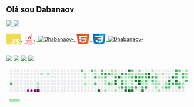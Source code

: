 ## Olá sou Dabanaov

 <div>
  <a href="https://github.com/Dhabanaov">
  <img height="160em" src="https://github-readme-stats.vercel.app/api?username=Dhabanaov&theme=blue-green"/>
   <img height="160em" src="https://github-readme-stats.vercel.app/api/top-langs/?username=Dhabanaov&theme=blue-green"/>
</div>
<div style="display: inline_block"><br>
  <img align="center" alt="Dhabanaov-Js" height="30" width="40" src="https://raw.githubusercontent.com/devicons/devicon/master/icons/javascript/javascript-plain.svg">
 <img align="center" alt="Dhabanaov-Java" height="30" width="40" src="https://raw.githubusercontent.com/devicons/devicon/master/icons/java/java-plain.svg">
  <img align="center" alt="Dhabanaov-" height="30" width="40" src="https://img.shields.io/badge/SQLite-07405E?style=for-the-badge&logo=sqlite&logoColor=whitesvg">
  <img align="center" alt="Dhabanaov-HTML5" height="30" width="40" src="https://raw.githubusercontent.com/devicons/devicon/master/icons/html5/html5-original.svg">
  <img align="center" alt="Dhabanaov-CSS" height="30" width="40" src="https://raw.githubusercontent.com/devicons/devicon/master/icons/css3/css3-original.svg">
  <img align="center" alt="Dhabanaov-" height="30" width="40" src="https://img.shields.io/badge/C-00599C?style=for-the-badge&logo=c&logoColor=white">
</div>
 
   
  ##
 
<div> 
  <a href="https://www.youtube.com/channel/UC2CjJue3yw8V06bBCpqhN5A" target="_blank"><img src="https://img.shields.io/badge/YouTube-FF0000?style=for-the-badge&logo=youtube&logoColor=white" target="_blank"></a>
  <a href="https://instagram.com/Dhabanaov" target="_blank"><img src="https://img.shields.io/badge/-Instagram-%23E4405F?style=for-the-badge&logo=instagram&logoColor=white" target="_blank"></a>
 <a href="https://support.discord.com/hc/en-us/profiles/1905171936705" target="_blank"><img src="https://img.shields.io/badge/Discord-7289DA?style=for-the-badge&logo=discord&logoColor=white" target="_blank"></a> 
  <a href="https://www.linkedin.com/in/dabanaov-m-a15a45184/" target="_blank"><img src="https://img.shields.io/badge/-LinkedIn-%230077B5?style=for-the-badge&logo=linkedin&logoColor=white" target="_blank"></a> 

 </div>
<svg viewBox="-16 -32 880 192" width="880" height="192" xmlns="http://www.w3.org/2000/svg"><style>@keyframes c0{.18%{fill:var(--c1)}.2%,to{fill:var(--ce)}}@keyframes c1{68.63%{fill:var(--c2)}68.65%,to{fill:var(--ce)}}@keyframes c2{1.52%{fill:var(--c1)}1.54%,to{fill:var(--ce)}}@keyframes c3{1.71%{fill:var(--c1)}1.73%,to{fill:var(--ce)}}@keyframes c4{1.9%{fill:var(--c1)}1.92%,to{fill:var(--ce)}}@keyframes c5{2.09%{fill:var(--c1)}2.11%,to{fill:var(--ce)}}@keyframes c6{2.28%{fill:var(--c1)}2.3%,to{fill:var(--ce)}}@keyframes c7{.95%{fill:var(--c1)}.97%,to{fill:var(--ce)}}@keyframes c8{3.62%{fill:var(--c1)}3.64%,to{fill:var(--ce)}}@keyframes c9{3.43%{fill:var(--c1)}3.45%,to{fill:var(--ce)}}@keyframes ca{4.39%{fill:var(--c1)}4.41%,to{fill:var(--ce)}}@keyframes cb{4.77%{fill:var(--c1)}4.79%,to{fill:var(--ce)}}@keyframes cc{63.85%{fill:var(--c2)}63.87%,to{fill:var(--ce)}}@keyframes cd{6.87%{fill:var(--c1)}6.89%,to{fill:var(--ce)}}@keyframes ce{7.06%{fill:var(--c1)}7.08%,to{fill:var(--ce)}}@keyframes cf{7.45%{fill:var(--c1)}7.47%,to{fill:var(--ce)}}@keyframes cg{63.28%{fill:var(--c2)}63.3%,to{fill:var(--ce)}}@keyframes ch{13.76%{fill:var(--c1)}13.78%,to{fill:var(--ce)}}@keyframes ci{13.95%{fill:var(--c1)}13.97%,to{fill:var(--ce)}}@keyframes cj{73.79%{fill:var(--c3)}73.81%,to{fill:var(--ce)}}@keyframes ck{62.32%{fill:var(--c2)}62.34%,to{fill:var(--ce)}}@keyframes cl{8.59%{fill:var(--c1)}8.61%,to{fill:var(--ce)}}@keyframes cm{93.49%{fill:var(--c4)}93.51%,to{fill:var(--ce)}}@keyframes cn{60.79%{fill:var(--c2)}60.81%,to{fill:var(--ce)}}@keyframes co{60.98%{fill:var(--c2)}61%,to{fill:var(--ce)}}@keyframes cp{8.79%{fill:var(--c1)}8.81%,to{fill:var(--ce)}}@keyframes cq{74.56%{fill:var(--c3)}74.58%,to{fill:var(--ce)}}@keyframes cr{61.37%{fill:var(--c2)}61.39%,to{fill:var(--ce)}}@keyframes cs{9.17%{fill:var(--c1)}9.19%,to{fill:var(--ce)}}@keyframes ct{9.36%{fill:var(--c1)}9.38%,to{fill:var(--ce)}}@keyframes cu{9.74%{fill:var(--c1)}9.76%,to{fill:var(--ce)}}@keyframes cv{60.22%{fill:var(--c2)}60.24%,to{fill:var(--ce)}}@keyframes cw{59.65%{fill:var(--c2)}59.67%,to{fill:var(--ce)}}@keyframes cx{12.42%{fill:var(--c1)}12.44%,to{fill:var(--ce)}}@keyframes cy{11.84%{fill:var(--c1)}11.86%,to{fill:var(--ce)}}@keyframes cz{11.27%{fill:var(--c1)}11.29%,to{fill:var(--ce)}}@keyframes c10{12.23%{fill:var(--c1)}12.25%,to{fill:var(--ce)}}@keyframes c11{12.04%{fill:var(--c1)}12.06%,to{fill:var(--ce)}}@keyframes c12{75.32%{fill:var(--c3)}75.34%,to{fill:var(--ce)}}@keyframes c13{89.28%{fill:var(--c4)}89.3%,to{fill:var(--ce)}}@keyframes c14{89.09%{fill:var(--c4)}89.11%,to{fill:var(--ce)}}@keyframes c15{10.32%{fill:var(--c1)}10.34%,to{fill:var(--ce)}}@keyframes c16{89.66%{fill:var(--c4)}89.68%,to{fill:var(--ce)}}@keyframes c17{10.7%{fill:var(--c1)}10.72%,to{fill:var(--ce)}}@keyframes c18{76.28%{fill:var(--c3)}76.3%,to{fill:var(--ce)}}@keyframes c19{42.06%{fill:var(--c1)}42.08%,to{fill:var(--ce)}}@keyframes c1a{42.25%{fill:var(--c2)}42.27%,to{fill:var(--ce)}}@keyframes c1b{76.85%{fill:var(--c3)}76.87%,to{fill:var(--ce)}}@keyframes c1c{77.05%{fill:var(--c3)}77.07%,to{fill:var(--ce)}}@keyframes c1d{42.82%{fill:var(--c2)}42.84%,to{fill:var(--ce)}}@keyframes c1e{30.39%{fill:var(--c1)}30.41%,to{fill:var(--ce)}}@keyframes c1f{30.58%{fill:var(--c1)}30.6%,to{fill:var(--ce)}}@keyframes c1g{31.54%{fill:var(--c1)}31.56%,to{fill:var(--ce)}}@keyframes c1h{77.24%{fill:var(--c3)}77.26%,to{fill:var(--ce)}}@keyframes c1i{88.14%{fill:var(--c4)}88.16%,to{fill:var(--ce)}}@keyframes c1j{90.62%{fill:var(--c4)}90.64%,to{fill:var(--ce)}}@keyframes c1k{30.01%{fill:var(--c1)}30.03%,to{fill:var(--ce)}}@keyframes c1l{30.2%{fill:var(--c1)}30.22%,to{fill:var(--ce)}}@keyframes c1m{40.72%{fill:var(--c1)}40.74%,to{fill:var(--ce)}}@keyframes c1n{87.94%{fill:var(--c4)}87.96%,to{fill:var(--ce)}}@keyframes c1o{43.39%{fill:var(--c2)}43.41%,to{fill:var(--ce)}}@keyframes c1p{29.82%{fill:var(--c1)}29.84%,to{fill:var(--ce)}}@keyframes c1q{45.69%{fill:var(--c2)}45.71%,to{fill:var(--ce)}}@keyframes c1r{30.97%{fill:var(--c1)}30.99%,to{fill:var(--ce)}}@keyframes c1s{31.16%{fill:var(--c1)}31.18%,to{fill:var(--ce)}}@keyframes c1t{40.91%{fill:var(--c2)}40.93%,to{fill:var(--ce)}}@keyframes c1u{87.75%{fill:var(--c4)}87.77%,to{fill:var(--ce)}}@keyframes c1v{29.63%{fill:var(--c1)}29.65%,to{fill:var(--ce)}}@keyframes c1w{86.03%{fill:var(--c4)}86.05%,to{fill:var(--ce)}}@keyframes c1x{86.22%{fill:var(--c4)}86.24%,to{fill:var(--ce)}}@keyframes c1y{77.81%{fill:var(--c3)}77.83%,to{fill:var(--ce)}}@keyframes c1z{17.01%{fill:var(--c1)}17.03%,to{fill:var(--ce)}}@keyframes c20{17.2%{fill:var(--c1)}17.22%,to{fill:var(--ce)}}@keyframes c21{44.16%{fill:var(--c2)}44.18%,to{fill:var(--ce)}}@keyframes c22{86.41%{fill:var(--c4)}86.43%,to{fill:var(--ce)}}@keyframes c23{86.61%{fill:var(--c4)}86.63%,to{fill:var(--ce)}}@keyframes c24{17.39%{fill:var(--c1)}17.41%,to{fill:var(--ce)}}@keyframes c25{44.35%{fill:var(--c2)}44.37%,to{fill:var(--ce)}}@keyframes c26{36.13%{fill:var(--c1)}36.15%,to{fill:var(--ce)}}@keyframes c27{35.94%{fill:var(--c1)}35.96%,to{fill:var(--ce)}}@keyframes c28{47.6%{fill:var(--c2)}47.62%,to{fill:var(--ce)}}@keyframes c29{87.18%{fill:var(--c4)}87.2%,to{fill:var(--ce)}}@keyframes c2a{44.73%{fill:var(--c2)}44.75%,to{fill:var(--ce)}}@keyframes c2b{44.54%{fill:var(--c2)}44.56%,to{fill:var(--ce)}}@keyframes c2c{36.32%{fill:var(--c2)}36.34%,to{fill:var(--ce)}}@keyframes c2d{35.75%{fill:var(--c1)}35.77%,to{fill:var(--ce)}}@keyframes c2e{78.38%{fill:var(--c3)}78.4%,to{fill:var(--ce)}}@keyframes c2f{85.08%{fill:var(--c4)}85.1%,to{fill:var(--ce)}}@keyframes c2g{84.88%{fill:var(--c4)}84.9%,to{fill:var(--ce)}}@keyframes c2h{18.15%{fill:var(--c1)}18.17%,to{fill:var(--ce)}}@keyframes c2i{79.34%{fill:var(--c3)}79.36%,to{fill:var(--ce)}}@keyframes c2j{49.7%{fill:var(--c2)}49.72%,to{fill:var(--ce)}}@keyframes c2k{22.36%{fill:var(--c1)}22.38%,to{fill:var(--ce)}}@keyframes c2l{18.54%{fill:var(--c1)}18.56%,to{fill:var(--ce)}}@keyframes c2m{50.09%{fill:var(--c2)}50.11%,to{fill:var(--ce)}}@keyframes c2n{20.83%{fill:var(--c1)}20.85%,to{fill:var(--ce)}}@keyframes c2o{20.64%{fill:var(--c1)}20.66%,to{fill:var(--ce)}}@keyframes c2p{21.98%{fill:var(--c1)}22%,to{fill:var(--ce)}}@keyframes c2q{20.45%{fill:var(--c1)}20.47%,to{fill:var(--ce)}}@keyframes c2r{23.13%{fill:var(--c1)}23.15%,to{fill:var(--ce)}}@keyframes c2s{18.92%{fill:var(--c1)}18.94%,to{fill:var(--ce)}}@keyframes c2t{21.6%{fill:var(--c1)}21.62%,to{fill:var(--ce)}}@keyframes c2u{20.07%{fill:var(--c1)}20.09%,to{fill:var(--ce)}}@keyframes c2v{55.44%{fill:var(--c2)}55.46%,to{fill:var(--ce)}}@keyframes c2w{19.49%{fill:var(--c1)}19.51%,to{fill:var(--ce)}}@keyframes c2x{83.55%{fill:var(--c4)}83.57%,to{fill:var(--ce)}}@keyframes c2y{51.23%{fill:var(--c2)}51.25%,to{fill:var(--ce)}}@keyframes c2z{55.25%{fill:var(--c2)}55.27%,to{fill:var(--ce)}}@keyframes c30{83.16%{fill:var(--c4)}83.18%,to{fill:var(--ce)}}@keyframes c31{51.42%{fill:var(--c2)}51.44%,to{fill:var(--ce)}}@keyframes c32{81.06%{fill:var(--c3)}81.08%,to{fill:var(--ce)}}@keyframes c33{53.72%{fill:var(--c2)}53.74%,to{fill:var(--ce)}}@keyframes c34{53.91%{fill:var(--c2)}53.93%,to{fill:var(--ce)}}@keyframes c35{82.78%{fill:var(--c4)}82.8%,to{fill:var(--ce)}}@keyframes c36{51.62%{fill:var(--c2)}51.64%,to{fill:var(--ce)}}@keyframes c37{53.34%{fill:var(--c2)}53.36%,to{fill:var(--ce)}}@keyframes c38{51.81%{fill:var(--c2)}51.83%,to{fill:var(--ce)}}@keyframes c39{82.21%{fill:var(--c3)}82.23%,to{fill:var(--ce)}}@keyframes c3a{52.95%{fill:var(--c2)}52.97%,to{fill:var(--ce)}}@keyframes c3b{52.76%{fill:var(--c2)}52.78%,to{fill:var(--ce)}}@keyframes c3c{24.85%{fill:var(--c1)}24.87%,to{fill:var(--ce)}}@keyframes c3d{24.66%{fill:var(--c1)}24.68%,to{fill:var(--ce)}}@keyframes c3e{26.19%{fill:var(--c1)}26.21%,to{fill:var(--ce)}}@keyframes c3f{25.99%{fill:var(--c1)}26.01%,to{fill:var(--ce)}}@keyframes c3g{25.8%{fill:var(--c1)}25.82%,to{fill:var(--ce)}}@keyframes c3h{52.38%{fill:var(--c2)}52.4%,to{fill:var(--ce)}}@keyframes u0{.18%{transform:scale(0,1)}.2%,.95%{transform:scale(.02,1)}.97%,1.52%{transform:scale(.03,1)}1.54%,1.71%{transform:scale(.05,1)}1.73%,1.9%{transform:scale(.07,1)}1.92%,2.09%{transform:scale(.08,1)}2.11%,2.28%{transform:scale(.1,1)}2.3%,3.43%{transform:scale(.12,1)}3.45%,3.62%{transform:scale(.13,1)}3.64%,4.39%{transform:scale(.15,1)}4.41%,4.77%{transform:scale(.17,1)}4.79%,6.87%{transform:scale(.18,1)}6.89%,7.06%{transform:scale(.2,1)}7.08%,7.45%{transform:scale(.22,1)}7.47%,8.59%{transform:scale(.23,1)}8.61%,8.79%{transform:scale(.25,1)}8.81%,9.17%{transform:scale(.27,1)}9.19%,9.36%{transform:scale(.28,1)}9.38%,9.74%{transform:scale(.3,1)}10.32%,9.76%{transform:scale(.32,1)}10.34%,10.7%{transform:scale(.33,1)}10.72%,11.27%{transform:scale(.35,1)}11.29%,11.84%{transform:scale(.37,1)}11.86%,12.04%{transform:scale(.38,1)}12.06%,12.23%{transform:scale(.4,1)}12.25%,12.42%{transform:scale(.42,1)}12.44%,13.76%{transform:scale(.43,1)}13.78%,13.95%{transform:scale(.45,1)}13.97%,17.01%{transform:scale(.47,1)}17.03%,17.2%{transform:scale(.48,1)}17.22%,17.39%{transform:scale(.5,1)}17.41%,18.15%{transform:scale(.52,1)}18.17%,18.54%{transform:scale(.53,1)}18.56%,18.92%{transform:scale(.55,1)}18.94%,19.49%{transform:scale(.57,1)}19.51%,20.07%{transform:scale(.58,1)}20.09%,20.45%{transform:scale(.6,1)}20.47%,20.64%{transform:scale(.62,1)}20.66%,20.83%{transform:scale(.63,1)}20.85%,21.6%{transform:scale(.65,1)}21.62%,21.98%{transform:scale(.67,1)}22%,22.36%{transform:scale(.68,1)}22.38%,23.13%{transform:scale(.7,1)}23.15%,24.66%{transform:scale(.72,1)}24.68%,24.85%{transform:scale(.73,1)}24.87%,25.8%{transform:scale(.75,1)}25.82%,25.99%{transform:scale(.77,1)}26.01%,26.19%{transform:scale(.78,1)}26.21%,29.63%{transform:scale(.8,1)}29.65%,29.82%{transform:scale(.82,1)}29.84%,30.01%{transform:scale(.83,1)}30.03%,30.2%{transform:scale(.85,1)}30.22%,30.39%{transform:scale(.87,1)}30.41%,30.58%{transform:scale(.88,1)}30.6%,30.97%{transform:scale(.9,1)}30.99%,31.16%{transform:scale(.92,1)}31.18%,31.54%{transform:scale(.93,1)}31.56%,35.75%{transform:scale(.95,1)}35.77%,35.94%{transform:scale(.97,1)}35.96%,36.13%{transform:scale(.98,1)}36.15%,to{transform:scale(1,1)}}@keyframes u1{36.32%{transform:scale(0,1)}36.34%,to{transform:scale(1,1)}}@keyframes u2{40.72%{transform:scale(0,1)}40.74%,to{transform:scale(1,1)}}@keyframes u3{40.91%{transform:scale(0,1)}40.93%,to{transform:scale(1,1)}}@keyframes u4{42.06%{transform:scale(0,1)}42.08%,to{transform:scale(1,1)}}@keyframes u5{42.25%{transform:scale(0,1)}42.27%,42.82%{transform:scale(.03,1)}42.84%,43.39%{transform:scale(.06,1)}43.41%,44.16%{transform:scale(.09,1)}44.18%,44.35%{transform:scale(.13,1)}44.37%,44.54%{transform:scale(.16,1)}44.56%,44.73%{transform:scale(.19,1)}44.75%,45.69%{transform:scale(.22,1)}45.71%,47.6%{transform:scale(.25,1)}47.62%,49.7%{transform:scale(.28,1)}49.72%,50.09%{transform:scale(.31,1)}50.11%,51.23%{transform:scale(.34,1)}51.25%,51.42%{transform:scale(.38,1)}51.44%,51.62%{transform:scale(.41,1)}51.64%,51.81%{transform:scale(.44,1)}51.83%,52.38%{transform:scale(.47,1)}52.4%,52.76%{transform:scale(.5,1)}52.78%,52.95%{transform:scale(.53,1)}52.97%,53.34%{transform:scale(.56,1)}53.36%,53.72%{transform:scale(.59,1)}53.74%,53.91%{transform:scale(.63,1)}53.93%,55.25%{transform:scale(.66,1)}55.27%,55.44%{transform:scale(.69,1)}55.46%,59.65%{transform:scale(.72,1)}59.67%,60.22%{transform:scale(.75,1)}60.24%,60.79%{transform:scale(.78,1)}60.81%,60.98%{transform:scale(.81,1)}61%,61.37%{transform:scale(.84,1)}61.39%,62.32%{transform:scale(.88,1)}62.34%,63.28%{transform:scale(.91,1)}63.3%,63.85%{transform:scale(.94,1)}63.87%,68.63%{transform:scale(.97,1)}68.65%,to{transform:scale(1,1)}}@keyframes u6{73.79%{transform:scale(0,1)}73.81%,74.56%{transform:scale(.08,1)}74.58%,75.32%{transform:scale(.17,1)}75.34%,76.28%{transform:scale(.25,1)}76.3%,76.85%{transform:scale(.33,1)}76.87%,77.05%{transform:scale(.42,1)}77.07%,77.24%{transform:scale(.5,1)}77.26%,77.81%{transform:scale(.58,1)}77.83%,78.38%{transform:scale(.67,1)}78.4%,79.34%{transform:scale(.75,1)}79.36%,81.06%{transform:scale(.83,1)}81.08%,82.21%{transform:scale(.92,1)}82.23%,to{transform:scale(1,1)}}@keyframes u7{82.78%{transform:scale(0,1)}82.8%,83.16%{transform:scale(.06,1)}83.18%,83.55%{transform:scale(.11,1)}83.57%,84.88%{transform:scale(.17,1)}84.9%,85.08%{transform:scale(.22,1)}85.1%,86.03%{transform:scale(.28,1)}86.05%,86.22%{transform:scale(.33,1)}86.24%,86.41%{transform:scale(.39,1)}86.43%,86.61%{transform:scale(.44,1)}86.63%,87.18%{transform:scale(.5,1)}87.2%,87.75%{transform:scale(.56,1)}87.77%,87.94%{transform:scale(.61,1)}87.96%,88.14%{transform:scale(.67,1)}88.16%,89.09%{transform:scale(.72,1)}89.11%,89.28%{transform:scale(.78,1)}89.3%,89.66%{transform:scale(.83,1)}89.68%,90.62%{transform:scale(.89,1)}90.64%,93.49%{transform:scale(.94,1)}93.51%,to{transform:scale(1,1)}}@keyframes s0{0%,99.81%{transform:translate(0,-16px)}.19%,67.88%{transform:translate(0,0)}.96%{transform:translate(64px,0)}1.15%{transform:translate(64px,16px)}1.34%{transform:translate(48px,16px)}2.29%{transform:translate(48px,96px)}3.25%{transform:translate(128px,96px)}3.63%{transform:translate(128px,64px)}3.82%{transform:translate(144px,64px)}4.4%{transform:translate(144px,16px)}6.88%{transform:translate(352px,16px)}7.46%{transform:translate(352px,64px)}62.52%,7.84%{transform:translate(384px,64px)}8.03%{transform:translate(384px,48px)}8.41%{transform:translate(416px,48px)}8.6%{transform:translate(416px,32px)}61.19%,8.8%{transform:translate(432px,32px)}8.99%{transform:translate(432px,48px)}61.57%,9.18%{transform:translate(448px,48px)}9.75%{transform:translate(448px,96px)}10.52%,58.7%{transform:translate(512px,96px)}10.71%,58.89%{transform:translate(512px,80px)}11.09%,59.27%{transform:translate(480px,80px)}11.85%,75.72%{transform:translate(480px,16px)}12.05%,75.14%{transform:translate(496px,16px)}12.24%{transform:translate(496px,0)}12.43%{transform:translate(480px,0)}12.62%{transform:translate(480px,-16px)}13.58%{transform:translate(400px,-16px)}13.96%{transform:translate(400px,16px)}14.15%{transform:translate(416px,16px)}14.53%{transform:translate(416px,-16px)}16.83%{transform:translate(608px,-16px)}17.21%,32.89%{transform:translate(608px,16px)}17.4%,39.2%,46.85%{transform:translate(624px,16px)}17.59%,39.01%{transform:translate(624px,0)}18.36%,38.24%{transform:translate(688px,0)}18.55%,38.05%{transform:translate(688px,16px)}19.31%,80.5%{transform:translate(752px,16px)}19.5%,80.31%,83.37%{transform:translate(752px,32px)}19.69%,50.67%,83.94%{transform:translate(736px,32px)}20.08%,51.05%{transform:translate(736px,64px)}20.65%,22.18%{transform:translate(688px,64px)}20.84%,49.9%{transform:translate(688px,48px)}21.22%{transform:translate(720px,48px)}21.61%{transform:translate(720px,80px)}21.99%{transform:translate(688px,80px)}22.37%{transform:translate(672px,64px)}22.56%,78.78%{transform:translate(672px,80px)}22.94%{transform:translate(704px,80px)}23.14%{transform:translate(704px,96px)}24.47%{transform:translate(816px,96px)}24.86%{transform:translate(816px,64px)}25.24%{transform:translate(848px,64px)}25.62%{transform:translate(848px,32px)}25.81%,52.58%{transform:translate(832px,32px)}26.39%{transform:translate(832px,-16px)}29.25%{transform:translate(592px,-16px)}29.64%,85.85%{transform:translate(592px,16px)}30.02%,32.31%,39.96%,46.08%{transform:translate(560px,16px)}30.21%,32.12%,45.89%,90.25%{transform:translate(560px,32px)}30.4%,31.93%,41.87%{transform:translate(544px,32px)}30.59%,42.45%{transform:translate(544px,48px)}30.98%{transform:translate(576px,48px)}31.17%,41.11%{transform:translate(576px,64px)}31.55%,41.49%,88.53%{transform:translate(544px,64px)}33.08%,43.79%{transform:translate(608px,0)}34.23%{transform:translate(704px,0)}34.99%,37.28%{transform:translate(704px,64px)}35.95%,86.81%{transform:translate(624px,64px)}36.14%{transform:translate(624px,48px)}36.33%{transform:translate(640px,48px)}36.52%{transform:translate(640px,64px)}37.86%{transform:translate(704px,16px)}40.73%{transform:translate(560px,80px)}40.92%{transform:translate(576px,80px)}42.07%{transform:translate(528px,32px)}42.26%{transform:translate(528px,48px)}42.83%{transform:translate(544px,16px)}43.21%,45.51%{transform:translate(576px,16px)}43.4%{transform:translate(576px,0)}44.17%{transform:translate(608px,32px)}44.55%{transform:translate(640px,32px)}44.74%{transform:translate(640px,16px)}45.7%{transform:translate(576px,32px)}47.61%{transform:translate(624px,80px)}47.8%{transform:translate(608px,80px)}48.18%{transform:translate(608px,112px)}48.95%{transform:translate(672px,112px)}49.71%{transform:translate(672px,48px)}50.1%{transform:translate(688px,32px)}52.2%{transform:translate(832px,64px)}52.77%{transform:translate(816px,32px)}53.15%{transform:translate(816px,0)}53.35%,81.26%{transform:translate(800px,0)}53.54%{transform:translate(800px,16px)}53.73%,80.88%{transform:translate(784px,16px)}53.92%,82.98%{transform:translate(784px,32px)}54.11%{transform:translate(800px,32px)}54.49%{transform:translate(800px,64px)}55.07%{transform:translate(752px,64px)}55.26%{transform:translate(752px,80px)}56.41%{transform:translate(656px,80px)}56.6%{transform:translate(656px,96px)}56.79%{transform:translate(640px,96px)}56.98%{transform:translate(640px,112px)}58.32%{transform:translate(528px,112px)}58.51%{transform:translate(528px,96px)}59.46%{transform:translate(480px,64px)}59.66%{transform:translate(464px,64px)}60.42%{transform:translate(464px,0)}60.8%{transform:translate(432px,0)}61.38%,74.38%{transform:translate(448px,32px)}62.14%{transform:translate(400px,48px)}62.33%,73.42%{transform:translate(400px,64px)}63.29%{transform:translate(384px,0)}68.64%{transform:translate(0,64px)}73.8%{transform:translate(400px,32px)}74.57%{transform:translate(448px,16px)}75.33%{transform:translate(496px,32px)}75.53%{transform:translate(480px,32px)}76.29%{transform:translate(528px,16px)}77.06%{transform:translate(528px,80px)}79.35%{transform:translate(672px,32px)}81.07%{transform:translate(784px,0)}82.22%{transform:translate(800px,80px)}82.41%{transform:translate(784px,80px)}83.56%{transform:translate(752px,48px)}83.75%{transform:translate(736px,48px)}84.89%{transform:translate(656px,32px)}85.09%{transform:translate(656px,16px)}86.23%{transform:translate(592px,48px)}86.42%{transform:translate(608px,48px)}86.62%{transform:translate(608px,64px)}87.19%{transform:translate(624px,96px)}88.15%{transform:translate(544px,96px)}89.1%{transform:translate(496px,64px)}89.29%{transform:translate(496px,48px)}89.48%{transform:translate(512px,48px)}89.67%{transform:translate(512px,32px)}90.63%{transform:translate(560px,0)}92.35%{transform:translate(416px,0)}93.5%{transform:translate(416px,96px)}95.41%{transform:translate(256px,96px)}95.6%{transform:translate(256px,80px)}95.79%{transform:translate(240px,80px)}96.37%{transform:translate(240px,32px)}96.94%{transform:translate(192px,32px)}97.13%{transform:translate(192px,16px)}97.32%{transform:translate(176px,16px)}97.51%{transform:translate(176px,0)}98.09%{transform:translate(128px,0)}98.28%{transform:translate(128px,-16px)}}@keyframes s1{0%,99.81%{transform:translate(16px,-16px)}.19%{transform:translate(0,-16px)}.38%,68.07%{transform:translate(0,0)}1.15%{transform:translate(64px,0)}1.34%{transform:translate(64px,16px)}1.53%{transform:translate(48px,16px)}2.49%{transform:translate(48px,96px)}3.44%{transform:translate(128px,96px)}3.82%{transform:translate(128px,64px)}4.02%{transform:translate(144px,64px)}4.59%{transform:translate(144px,16px)}7.07%{transform:translate(352px,16px)}7.65%{transform:translate(352px,64px)}62.72%,8.03%{transform:translate(384px,64px)}8.22%{transform:translate(384px,48px)}8.6%{transform:translate(416px,48px)}8.8%{transform:translate(416px,32px)}61.38%,8.99%{transform:translate(432px,32px)}9.18%{transform:translate(432px,48px)}61.76%,9.37%{transform:translate(448px,48px)}9.94%{transform:translate(448px,96px)}10.71%,58.89%{transform:translate(512px,96px)}10.9%,59.08%{transform:translate(512px,80px)}11.28%,59.46%{transform:translate(480px,80px)}12.05%,75.91%{transform:translate(480px,16px)}12.24%,75.33%{transform:translate(496px,16px)}12.43%{transform:translate(496px,0)}12.62%{transform:translate(480px,0)}12.81%{transform:translate(480px,-16px)}13.77%{transform:translate(400px,-16px)}14.15%{transform:translate(400px,16px)}14.34%{transform:translate(416px,16px)}14.72%{transform:translate(416px,-16px)}17.02%{transform:translate(608px,-16px)}17.4%,33.08%{transform:translate(608px,16px)}17.59%,39.39%,47.04%{transform:translate(624px,16px)}17.78%,39.2%{transform:translate(624px,0)}18.55%,38.43%{transform:translate(688px,0)}18.74%,38.24%{transform:translate(688px,16px)}19.5%,80.69%{transform:translate(752px,16px)}19.69%,80.5%,83.56%{transform:translate(752px,32px)}19.89%,50.86%,84.13%{transform:translate(736px,32px)}20.27%,51.24%{transform:translate(736px,64px)}20.84%,22.37%{transform:translate(688px,64px)}21.03%,50.1%{transform:translate(688px,48px)}21.41%{transform:translate(720px,48px)}21.8%{transform:translate(720px,80px)}22.18%{transform:translate(688px,80px)}22.56%{transform:translate(672px,64px)}22.75%,78.97%{transform:translate(672px,80px)}23.14%{transform:translate(704px,80px)}23.33%{transform:translate(704px,96px)}24.67%{transform:translate(816px,96px)}25.05%{transform:translate(816px,64px)}25.43%{transform:translate(848px,64px)}25.81%{transform:translate(848px,32px)}26%,52.77%{transform:translate(832px,32px)}26.58%{transform:translate(832px,-16px)}29.45%{transform:translate(592px,-16px)}29.83%,86.04%{transform:translate(592px,16px)}30.21%,32.5%,40.15%,46.27%{transform:translate(560px,16px)}30.4%,32.31%,46.08%,90.44%{transform:translate(560px,32px)}30.59%,32.12%,42.07%{transform:translate(544px,32px)}30.78%,42.64%{transform:translate(544px,48px)}31.17%{transform:translate(576px,48px)}31.36%,41.3%{transform:translate(576px,64px)}31.74%,41.68%,88.72%{transform:translate(544px,64px)}33.27%,43.98%{transform:translate(608px,0)}34.42%{transform:translate(704px,0)}35.18%,37.48%{transform:translate(704px,64px)}36.14%,87%{transform:translate(624px,64px)}36.33%{transform:translate(624px,48px)}36.52%{transform:translate(640px,48px)}36.71%{transform:translate(640px,64px)}38.05%{transform:translate(704px,16px)}40.92%{transform:translate(560px,80px)}41.11%{transform:translate(576px,80px)}42.26%{transform:translate(528px,32px)}42.45%{transform:translate(528px,48px)}43.02%{transform:translate(544px,16px)}43.4%,45.7%{transform:translate(576px,16px)}43.59%{transform:translate(576px,0)}44.36%{transform:translate(608px,32px)}44.74%{transform:translate(640px,32px)}44.93%{transform:translate(640px,16px)}45.89%{transform:translate(576px,32px)}47.8%{transform:translate(624px,80px)}47.99%{transform:translate(608px,80px)}48.37%{transform:translate(608px,112px)}49.14%{transform:translate(672px,112px)}49.9%{transform:translate(672px,48px)}50.29%{transform:translate(688px,32px)}52.39%{transform:translate(832px,64px)}52.96%{transform:translate(816px,32px)}53.35%{transform:translate(816px,0)}53.54%,81.45%{transform:translate(800px,0)}53.73%{transform:translate(800px,16px)}53.92%,81.07%{transform:translate(784px,16px)}54.11%,83.17%{transform:translate(784px,32px)}54.3%{transform:translate(800px,32px)}54.68%{transform:translate(800px,64px)}55.26%{transform:translate(752px,64px)}55.45%{transform:translate(752px,80px)}56.6%{transform:translate(656px,80px)}56.79%{transform:translate(656px,96px)}56.98%{transform:translate(640px,96px)}57.17%{transform:translate(640px,112px)}58.51%{transform:translate(528px,112px)}58.7%{transform:translate(528px,96px)}59.66%{transform:translate(480px,64px)}59.85%{transform:translate(464px,64px)}60.61%{transform:translate(464px,0)}60.99%{transform:translate(432px,0)}61.57%,74.57%{transform:translate(448px,32px)}62.33%{transform:translate(400px,48px)}62.52%,73.61%{transform:translate(400px,64px)}63.48%{transform:translate(384px,0)}68.83%{transform:translate(0,64px)}74%{transform:translate(400px,32px)}74.76%{transform:translate(448px,16px)}75.53%{transform:translate(496px,32px)}75.72%{transform:translate(480px,32px)}76.48%{transform:translate(528px,16px)}77.25%{transform:translate(528px,80px)}79.54%{transform:translate(672px,32px)}81.26%{transform:translate(784px,0)}82.41%{transform:translate(800px,80px)}82.6%{transform:translate(784px,80px)}83.75%{transform:translate(752px,48px)}83.94%{transform:translate(736px,48px)}85.09%{transform:translate(656px,32px)}85.28%{transform:translate(656px,16px)}86.42%{transform:translate(592px,48px)}86.62%{transform:translate(608px,48px)}86.81%{transform:translate(608px,64px)}87.38%{transform:translate(624px,96px)}88.34%{transform:translate(544px,96px)}89.29%{transform:translate(496px,64px)}89.48%{transform:translate(496px,48px)}89.67%{transform:translate(512px,48px)}89.87%{transform:translate(512px,32px)}90.82%{transform:translate(560px,0)}92.54%{transform:translate(416px,0)}93.69%{transform:translate(416px,96px)}95.6%{transform:translate(256px,96px)}95.79%{transform:translate(256px,80px)}95.98%{transform:translate(240px,80px)}96.56%{transform:translate(240px,32px)}97.13%{transform:translate(192px,32px)}97.32%{transform:translate(192px,16px)}97.51%{transform:translate(176px,16px)}97.71%{transform:translate(176px,0)}98.28%{transform:translate(128px,0)}98.47%{transform:translate(128px,-16px)}}@keyframes s2{0%,99.81%{transform:translate(32px,-16px)}.38%{transform:translate(0,-16px)}.57%,68.26%{transform:translate(0,0)}1.34%{transform:translate(64px,0)}1.53%{transform:translate(64px,16px)}1.72%{transform:translate(48px,16px)}2.68%{transform:translate(48px,96px)}3.63%{transform:translate(128px,96px)}4.02%{transform:translate(128px,64px)}4.21%{transform:translate(144px,64px)}4.78%{transform:translate(144px,16px)}7.27%{transform:translate(352px,16px)}7.84%{transform:translate(352px,64px)}62.91%,8.22%{transform:translate(384px,64px)}8.41%{transform:translate(384px,48px)}8.8%{transform:translate(416px,48px)}8.99%{transform:translate(416px,32px)}61.57%,9.18%{transform:translate(432px,32px)}9.37%{transform:translate(432px,48px)}61.95%,9.56%{transform:translate(448px,48px)}10.13%{transform:translate(448px,96px)}10.9%,59.08%{transform:translate(512px,96px)}11.09%,59.27%{transform:translate(512px,80px)}11.47%,59.66%{transform:translate(480px,80px)}12.24%,76.1%{transform:translate(480px,16px)}12.43%,75.53%{transform:translate(496px,16px)}12.62%{transform:translate(496px,0)}12.81%{transform:translate(480px,0)}13%{transform:translate(480px,-16px)}13.96%{transform:translate(400px,-16px)}14.34%{transform:translate(400px,16px)}14.53%{transform:translate(416px,16px)}14.91%{transform:translate(416px,-16px)}17.21%{transform:translate(608px,-16px)}17.59%,33.27%{transform:translate(608px,16px)}17.78%,39.58%,47.23%{transform:translate(624px,16px)}17.97%,39.39%{transform:translate(624px,0)}18.74%,38.62%{transform:translate(688px,0)}18.93%,38.43%{transform:translate(688px,16px)}19.69%,80.88%{transform:translate(752px,16px)}19.89%,80.69%,83.75%{transform:translate(752px,32px)}20.08%,51.05%,84.32%{transform:translate(736px,32px)}20.46%,51.43%{transform:translate(736px,64px)}21.03%,22.56%{transform:translate(688px,64px)}21.22%,50.29%{transform:translate(688px,48px)}21.61%{transform:translate(720px,48px)}21.99%{transform:translate(720px,80px)}22.37%{transform:translate(688px,80px)}22.75%{transform:translate(672px,64px)}22.94%,79.16%{transform:translate(672px,80px)}23.33%{transform:translate(704px,80px)}23.52%{transform:translate(704px,96px)}24.86%{transform:translate(816px,96px)}25.24%{transform:translate(816px,64px)}25.62%{transform:translate(848px,64px)}26%{transform:translate(848px,32px)}26.2%,52.96%{transform:translate(832px,32px)}26.77%{transform:translate(832px,-16px)}29.64%{transform:translate(592px,-16px)}30.02%,86.23%{transform:translate(592px,16px)}30.4%,32.7%,40.34%,46.46%{transform:translate(560px,16px)}30.59%,32.5%,46.27%,90.63%{transform:translate(560px,32px)}30.78%,32.31%,42.26%{transform:translate(544px,32px)}30.98%,42.83%{transform:translate(544px,48px)}31.36%{transform:translate(576px,48px)}31.55%,41.49%{transform:translate(576px,64px)}31.93%,41.87%,88.91%{transform:translate(544px,64px)}33.46%,44.17%{transform:translate(608px,0)}34.61%{transform:translate(704px,0)}35.37%,37.67%{transform:translate(704px,64px)}36.33%,87.19%{transform:translate(624px,64px)}36.52%{transform:translate(624px,48px)}36.71%{transform:translate(640px,48px)}36.9%{transform:translate(640px,64px)}38.24%{transform:translate(704px,16px)}41.11%{transform:translate(560px,80px)}41.3%{transform:translate(576px,80px)}42.45%{transform:translate(528px,32px)}42.64%{transform:translate(528px,48px)}43.21%{transform:translate(544px,16px)}43.59%,45.89%{transform:translate(576px,16px)}43.79%{transform:translate(576px,0)}44.55%{transform:translate(608px,32px)}44.93%{transform:translate(640px,32px)}45.12%{transform:translate(640px,16px)}46.08%{transform:translate(576px,32px)}47.99%{transform:translate(624px,80px)}48.18%{transform:translate(608px,80px)}48.57%{transform:translate(608px,112px)}49.33%{transform:translate(672px,112px)}50.1%{transform:translate(672px,48px)}50.48%{transform:translate(688px,32px)}52.58%{transform:translate(832px,64px)}53.15%{transform:translate(816px,32px)}53.54%{transform:translate(816px,0)}53.73%,81.64%{transform:translate(800px,0)}53.92%{transform:translate(800px,16px)}54.11%,81.26%{transform:translate(784px,16px)}54.3%,83.37%{transform:translate(784px,32px)}54.49%{transform:translate(800px,32px)}54.88%{transform:translate(800px,64px)}55.45%{transform:translate(752px,64px)}55.64%{transform:translate(752px,80px)}56.79%{transform:translate(656px,80px)}56.98%{transform:translate(656px,96px)}57.17%{transform:translate(640px,96px)}57.36%{transform:translate(640px,112px)}58.7%{transform:translate(528px,112px)}58.89%{transform:translate(528px,96px)}59.85%{transform:translate(480px,64px)}60.04%{transform:translate(464px,64px)}60.8%{transform:translate(464px,0)}61.19%{transform:translate(432px,0)}61.76%,74.76%{transform:translate(448px,32px)}62.52%{transform:translate(400px,48px)}62.72%,73.8%{transform:translate(400px,64px)}63.67%{transform:translate(384px,0)}69.02%{transform:translate(0,64px)}74.19%{transform:translate(400px,32px)}74.95%{transform:translate(448px,16px)}75.72%{transform:translate(496px,32px)}75.91%{transform:translate(480px,32px)}76.67%{transform:translate(528px,16px)}77.44%{transform:translate(528px,80px)}79.73%{transform:translate(672px,32px)}81.45%{transform:translate(784px,0)}82.6%{transform:translate(800px,80px)}82.79%{transform:translate(784px,80px)}83.94%{transform:translate(752px,48px)}84.13%{transform:translate(736px,48px)}85.28%{transform:translate(656px,32px)}85.47%{transform:translate(656px,16px)}86.62%{transform:translate(592px,48px)}86.81%{transform:translate(608px,48px)}87%{transform:translate(608px,64px)}87.57%{transform:translate(624px,96px)}88.53%{transform:translate(544px,96px)}89.48%{transform:translate(496px,64px)}89.67%{transform:translate(496px,48px)}89.87%{transform:translate(512px,48px)}90.06%{transform:translate(512px,32px)}91.01%{transform:translate(560px,0)}92.73%{transform:translate(416px,0)}93.88%{transform:translate(416px,96px)}95.79%{transform:translate(256px,96px)}95.98%{transform:translate(256px,80px)}96.18%{transform:translate(240px,80px)}96.75%{transform:translate(240px,32px)}97.32%{transform:translate(192px,32px)}97.51%{transform:translate(192px,16px)}97.71%{transform:translate(176px,16px)}97.9%{transform:translate(176px,0)}98.47%{transform:translate(128px,0)}98.66%{transform:translate(128px,-16px)}}@keyframes s3{0%,99.81%{transform:translate(48px,-16px)}.57%{transform:translate(0,-16px)}.76%,68.45%{transform:translate(0,0)}1.53%{transform:translate(64px,0)}1.72%{transform:translate(64px,16px)}1.91%{transform:translate(48px,16px)}2.87%{transform:translate(48px,96px)}3.82%{transform:translate(128px,96px)}4.21%{transform:translate(128px,64px)}4.4%{transform:translate(144px,64px)}4.97%{transform:translate(144px,16px)}7.46%{transform:translate(352px,16px)}8.03%{transform:translate(352px,64px)}63.1%,8.41%{transform:translate(384px,64px)}8.6%{transform:translate(384px,48px)}8.99%{transform:translate(416px,48px)}9.18%{transform:translate(416px,32px)}61.76%,9.37%{transform:translate(432px,32px)}9.56%{transform:translate(432px,48px)}62.14%,9.75%{transform:translate(448px,48px)}10.33%{transform:translate(448px,96px)}11.09%,59.27%{transform:translate(512px,96px)}11.28%,59.46%{transform:translate(512px,80px)}11.66%,59.85%{transform:translate(480px,80px)}12.43%,76.29%{transform:translate(480px,16px)}12.62%,75.72%{transform:translate(496px,16px)}12.81%{transform:translate(496px,0)}13%{transform:translate(480px,0)}13.19%{transform:translate(480px,-16px)}14.15%{transform:translate(400px,-16px)}14.53%{transform:translate(400px,16px)}14.72%{transform:translate(416px,16px)}15.11%{transform:translate(416px,-16px)}17.4%{transform:translate(608px,-16px)}17.78%,33.46%{transform:translate(608px,16px)}17.97%,39.77%,47.42%{transform:translate(624px,16px)}18.16%,39.58%{transform:translate(624px,0)}18.93%,38.81%{transform:translate(688px,0)}19.12%,38.62%{transform:translate(688px,16px)}19.89%,81.07%{transform:translate(752px,16px)}20.08%,80.88%,83.94%{transform:translate(752px,32px)}20.27%,51.24%,84.51%{transform:translate(736px,32px)}20.65%,51.63%{transform:translate(736px,64px)}21.22%,22.75%{transform:translate(688px,64px)}21.41%,50.48%{transform:translate(688px,48px)}21.8%{transform:translate(720px,48px)}22.18%{transform:translate(720px,80px)}22.56%{transform:translate(688px,80px)}22.94%{transform:translate(672px,64px)}23.14%,79.35%{transform:translate(672px,80px)}23.52%{transform:translate(704px,80px)}23.71%{transform:translate(704px,96px)}25.05%{transform:translate(816px,96px)}25.43%{transform:translate(816px,64px)}25.81%{transform:translate(848px,64px)}26.2%{transform:translate(848px,32px)}26.39%,53.15%{transform:translate(832px,32px)}26.96%{transform:translate(832px,-16px)}29.83%{transform:translate(592px,-16px)}30.21%,86.42%{transform:translate(592px,16px)}30.59%,32.89%,40.54%,46.65%{transform:translate(560px,16px)}30.78%,32.7%,46.46%,90.82%{transform:translate(560px,32px)}30.98%,32.5%,42.45%{transform:translate(544px,32px)}31.17%,43.02%{transform:translate(544px,48px)}31.55%{transform:translate(576px,48px)}31.74%,41.68%{transform:translate(576px,64px)}32.12%,42.07%,89.1%{transform:translate(544px,64px)}33.65%,44.36%{transform:translate(608px,0)}34.8%{transform:translate(704px,0)}35.56%,37.86%{transform:translate(704px,64px)}36.52%,87.38%{transform:translate(624px,64px)}36.71%{transform:translate(624px,48px)}36.9%{transform:translate(640px,48px)}37.09%{transform:translate(640px,64px)}38.43%{transform:translate(704px,16px)}41.3%{transform:translate(560px,80px)}41.49%{transform:translate(576px,80px)}42.64%{transform:translate(528px,32px)}42.83%{transform:translate(528px,48px)}43.4%{transform:translate(544px,16px)}43.79%,46.08%{transform:translate(576px,16px)}43.98%{transform:translate(576px,0)}44.74%{transform:translate(608px,32px)}45.12%{transform:translate(640px,32px)}45.32%{transform:translate(640px,16px)}46.27%{transform:translate(576px,32px)}48.18%{transform:translate(624px,80px)}48.37%{transform:translate(608px,80px)}48.76%{transform:translate(608px,112px)}49.52%{transform:translate(672px,112px)}50.29%{transform:translate(672px,48px)}50.67%{transform:translate(688px,32px)}52.77%{transform:translate(832px,64px)}53.35%{transform:translate(816px,32px)}53.73%{transform:translate(816px,0)}53.92%,81.84%{transform:translate(800px,0)}54.11%{transform:translate(800px,16px)}54.3%,81.45%{transform:translate(784px,16px)}54.49%,83.56%{transform:translate(784px,32px)}54.68%{transform:translate(800px,32px)}55.07%{transform:translate(800px,64px)}55.64%{transform:translate(752px,64px)}55.83%{transform:translate(752px,80px)}56.98%{transform:translate(656px,80px)}57.17%{transform:translate(656px,96px)}57.36%{transform:translate(640px,96px)}57.55%{transform:translate(640px,112px)}58.89%{transform:translate(528px,112px)}59.08%{transform:translate(528px,96px)}60.04%{transform:translate(480px,64px)}60.23%{transform:translate(464px,64px)}60.99%{transform:translate(464px,0)}61.38%{transform:translate(432px,0)}61.95%,74.95%{transform:translate(448px,32px)}62.72%{transform:translate(400px,48px)}62.91%,74%{transform:translate(400px,64px)}63.86%{transform:translate(384px,0)}69.22%{transform:translate(0,64px)}74.38%{transform:translate(400px,32px)}75.14%{transform:translate(448px,16px)}75.91%{transform:translate(496px,32px)}76.1%{transform:translate(480px,32px)}76.86%{transform:translate(528px,16px)}77.63%{transform:translate(528px,80px)}79.92%{transform:translate(672px,32px)}81.64%{transform:translate(784px,0)}82.79%{transform:translate(800px,80px)}82.98%{transform:translate(784px,80px)}84.13%{transform:translate(752px,48px)}84.32%{transform:translate(736px,48px)}85.47%{transform:translate(656px,32px)}85.66%{transform:translate(656px,16px)}86.81%{transform:translate(592px,48px)}87%{transform:translate(608px,48px)}87.19%{transform:translate(608px,64px)}87.76%{transform:translate(624px,96px)}88.72%{transform:translate(544px,96px)}89.67%{transform:translate(496px,64px)}89.87%{transform:translate(496px,48px)}90.06%{transform:translate(512px,48px)}90.25%{transform:translate(512px,32px)}91.2%{transform:translate(560px,0)}92.93%{transform:translate(416px,0)}94.07%{transform:translate(416px,96px)}95.98%{transform:translate(256px,96px)}96.18%{transform:translate(256px,80px)}96.37%{transform:translate(240px,80px)}96.94%{transform:translate(240px,32px)}97.51%{transform:translate(192px,32px)}97.71%{transform:translate(192px,16px)}97.9%{transform:translate(176px,16px)}98.09%{transform:translate(176px,0)}98.66%{transform:translate(128px,0)}98.85%{transform:translate(128px,-16px)}}:root{--cb:#1b1f230a;--cs:purple;--ce:#ebedf0;--c0:#ebedf0;--c1:#9be9a8;--c2:#40c463;--c3:#30a14e;--c4:#216e39}@media (prefers-color-scheme:dark){:root{--cb:#1b1f230a;--cs:purple;--ce:#161b22;--c1:#01311f;--c2:#034525;--c3:#0f6d31;--c4:#00c647}}.c{shape-rendering:geometricPrecision;rx:2;ry:2;fill:var(--ce);stroke-width:1px;stroke:var(--cb);animation:none 52300ms linear infinite}.c.c0{fill:var(--c1);animation-name:c0}.c.c1{fill:var(--c2);animation-name:c1}.c.c2{fill:var(--c1);animation-name:c2}.c.c3,.c.c4,.c.c5{fill:var(--c1);animation-name:c3}.c.c4,.c.c5{animation-name:c4}.c.c5{animation-name:c5}.c.c6,.c.c7,.c.c8{fill:var(--c1);animation-name:c6}.c.c7,.c.c8{animation-name:c7}.c.c8{animation-name:c8}.c.c9,.c.ca,.c.cb{fill:var(--c1);animation-name:c9}.c.ca,.c.cb{animation-name:ca}.c.cb{animation-name:cb}.c.cc{fill:var(--c2);animation-name:cc}.c.cd,.c.ce,.c.cf{fill:var(--c1);animation-name:cd}.c.ce,.c.cf{animation-name:ce}.c.cf{animation-name:cf}.c.cg{fill:var(--c2);animation-name:cg}.c.ch,.c.ci{fill:var(--c1);animation-name:ch}.c.ci{animation-name:ci}.c.cj{fill:var(--c3);animation-name:cj}.c.ck{fill:var(--c2);animation-name:ck}.c.cl{fill:var(--c1);animation-name:cl}.c.cm{fill:var(--c4);animation-name:cm}.c.cn,.c.co{fill:var(--c2);animation-name:cn}.c.co{animation-name:co}.c.cp{fill:var(--c1);animation-name:cp}.c.cq{fill:var(--c3);animation-name:cq}.c.cr{fill:var(--c2);animation-name:cr}.c.cs,.c.ct,.c.cu{fill:var(--c1);animation-name:cs}.c.ct,.c.cu{animation-name:ct}.c.cu{animation-name:cu}.c.cv,.c.cw{fill:var(--c2);animation-name:cv}.c.cw{animation-name:cw}.c.cx,.c.cy{fill:var(--c1);animation-name:cx}.c.cy{animation-name:cy}.c.c10,.c.c11,.c.cz{fill:var(--c1);animation-name:cz}.c.c10,.c.c11{animation-name:c10}.c.c11{animation-name:c11}.c.c12{fill:var(--c3);animation-name:c12}.c.c13,.c.c14{fill:var(--c4);animation-name:c13}.c.c14{animation-name:c14}.c.c15{fill:var(--c1);animation-name:c15}.c.c16{fill:var(--c4);animation-name:c16}.c.c17{fill:var(--c1);animation-name:c17}.c.c18{fill:var(--c3);animation-name:c18}.c.c19{fill:var(--c1);animation-name:c19}.c.c1a{fill:var(--c2);animation-name:c1a}.c.c1b,.c.c1c{fill:var(--c3);animation-name:c1b}.c.c1c{animation-name:c1c}.c.c1d{fill:var(--c2);animation-name:c1d}.c.c1e,.c.c1f,.c.c1g{fill:var(--c1);animation-name:c1e}.c.c1f,.c.c1g{animation-name:c1f}.c.c1g{animation-name:c1g}.c.c1h{fill:var(--c3);animation-name:c1h}.c.c1i,.c.c1j{fill:var(--c4);animation-name:c1i}.c.c1j{animation-name:c1j}.c.c1k,.c.c1l,.c.c1m{fill:var(--c1);animation-name:c1k}.c.c1l,.c.c1m{animation-name:c1l}.c.c1m{animation-name:c1m}.c.c1n{fill:var(--c4);animation-name:c1n}.c.c1o{fill:var(--c2);animation-name:c1o}.c.c1p{fill:var(--c1);animation-name:c1p}.c.c1q{fill:var(--c2);animation-name:c1q}.c.c1r,.c.c1s{fill:var(--c1);animation-name:c1r}.c.c1s{animation-name:c1s}.c.c1t{fill:var(--c2);animation-name:c1t}.c.c1u{fill:var(--c4);animation-name:c1u}.c.c1v{fill:var(--c1);animation-name:c1v}.c.c1w,.c.c1x{fill:var(--c4);animation-name:c1w}.c.c1x{animation-name:c1x}.c.c1y{fill:var(--c3);animation-name:c1y}.c.c1z,.c.c20{fill:var(--c1);animation-name:c1z}.c.c20{animation-name:c20}.c.c21{fill:var(--c2);animation-name:c21}.c.c22,.c.c23{fill:var(--c4);animation-name:c22}.c.c23{animation-name:c23}.c.c24{fill:var(--c1);animation-name:c24}.c.c25{fill:var(--c2);animation-name:c25}.c.c26,.c.c27{fill:var(--c1);animation-name:c26}.c.c27{animation-name:c27}.c.c28{fill:var(--c2);animation-name:c28}.c.c29{fill:var(--c4);animation-name:c29}.c.c2a,.c.c2b,.c.c2c{fill:var(--c2);animation-name:c2a}.c.c2b,.c.c2c{animation-name:c2b}.c.c2c{animation-name:c2c}.c.c2d{fill:var(--c1);animation-name:c2d}.c.c2e{fill:var(--c3);animation-name:c2e}.c.c2f,.c.c2g{fill:var(--c4);animation-name:c2f}.c.c2g{animation-name:c2g}.c.c2h{fill:var(--c1);animation-name:c2h}.c.c2i{fill:var(--c3);animation-name:c2i}.c.c2j{fill:var(--c2);animation-name:c2j}.c.c2k,.c.c2l{fill:var(--c1);animation-name:c2k}.c.c2l{animation-name:c2l}.c.c2m{fill:var(--c2);animation-name:c2m}.c.c2n,.c.c2o{fill:var(--c1);animation-name:c2n}.c.c2o{animation-name:c2o}.c.c2p,.c.c2q,.c.c2r{fill:var(--c1);animation-name:c2p}.c.c2q,.c.c2r{animation-name:c2q}.c.c2r{animation-name:c2r}.c.c2s,.c.c2t,.c.c2u{fill:var(--c1);animation-name:c2s}.c.c2t,.c.c2u{animation-name:c2t}.c.c2u{animation-name:c2u}.c.c2v{fill:var(--c2);animation-name:c2v}.c.c2w{fill:var(--c1);animation-name:c2w}.c.c2x{fill:var(--c4);animation-name:c2x}.c.c2y,.c.c2z{fill:var(--c2);animation-name:c2y}.c.c2z{animation-name:c2z}.c.c30{fill:var(--c4);animation-name:c30}.c.c31{fill:var(--c2);animation-name:c31}.c.c32{fill:var(--c3);animation-name:c32}.c.c33,.c.c34{fill:var(--c2);animation-name:c33}.c.c34{animation-name:c34}.c.c35{fill:var(--c4);animation-name:c35}.c.c36,.c.c37,.c.c38{fill:var(--c2);animation-name:c36}.c.c37,.c.c38{animation-name:c37}.c.c38{animation-name:c38}.c.c39{fill:var(--c3);animation-name:c39}.c.c3a,.c.c3b{fill:var(--c2);animation-name:c3a}.c.c3b{animation-name:c3b}.c.c3c,.c.c3d{fill:var(--c1);animation-name:c3c}.c.c3d{animation-name:c3d}.c.c3e,.c.c3f,.c.c3g{fill:var(--c1);animation-name:c3e}.c.c3f,.c.c3g{animation-name:c3f}.c.c3g{animation-name:c3g}.c.c3h{fill:var(--c2);animation-name:c3h}.s,.u{animation:none linear 52300ms infinite}.u,.u.u0{transform-origin:0 0}.u{transform:scale(0,1)}.u.u0{fill:var(--c1);animation-name:u0}.u.u1{fill:var(--c2);animation-name:u1;transform-origin:403.8px 0}.u.u2{fill:var(--c1);animation-name:u2;transform-origin:410.5px 0}.u.u3{fill:var(--c2);animation-name:u3;transform-origin:417.3px 0}.u.u4{fill:var(--c1);animation-name:u4;transform-origin:424px 0}.u.u5{fill:var(--c2);animation-name:u5;transform-origin:430.7px 0}.u.u6{fill:var(--c3);animation-name:u6;transform-origin:646.1px 0}.u.u7{fill:var(--c4);animation-name:u7;transform-origin:726.9px 0}.s{shape-rendering:geometricPrecision;fill:var(--cs)}.s.s0{transform:translate(0,-16px);animation-name:s0}.s.s1{transform:translate(16px,-16px);animation-name:s1}.s.s2{transform:translate(32px,-16px);animation-name:s2}.s.s3{transform:translate(48px,-16px);animation-name:s3}</style><rect class="c c0" x="2" y="2" width="12" height="12"/><rect class="c" x="2" y="18" width="12" height="12"/><rect class="c" x="2" y="34" width="12" height="12"/><rect class="c" x="2" y="50" width="12" height="12"/><rect class="c c1" x="2" y="66" width="12" height="12"/><rect class="c" x="2" y="82" width="12" height="12"/><rect class="c" x="2" y="98" width="12" height="12"/><rect class="c" x="18" y="2" width="12" height="12"/><rect class="c" x="18" y="18" width="12" height="12"/><rect class="c" x="18" y="34" width="12" height="12"/><rect class="c" x="18" y="50" width="12" height="12"/><rect class="c" x="18" y="66" width="12" height="12"/><rect class="c" x="18" y="82" width="12" height="12"/><rect class="c" x="18" y="98" width="12" height="12"/><rect class="c" x="34" y="2" width="12" height="12"/><rect class="c" x="34" y="18" width="12" height="12"/><rect class="c" x="34" y="34" width="12" height="12"/><rect class="c" x="34" y="50" width="12" height="12"/><rect class="c" x="34" y="66" width="12" height="12"/><rect class="c" x="34" y="82" width="12" height="12"/><rect class="c" x="34" y="98" width="12" height="12"/><rect class="c" x="50" y="2" width="12" height="12"/><rect class="c" x="50" y="18" width="12" height="12"/><rect class="c c2" x="50" y="34" width="12" height="12"/><rect class="c c3" x="50" y="50" width="12" height="12"/><rect class="c c4" x="50" y="66" width="12" height="12"/><rect class="c c5" x="50" y="82" width="12" height="12"/><rect class="c c6" x="50" y="98" width="12" height="12"/><rect class="c c7" x="66" y="2" width="12" height="12"/><rect class="c" x="66" y="18" width="12" height="12"/><rect class="c" x="66" y="34" width="12" height="12"/><rect class="c" x="66" y="50" width="12" height="12"/><rect class="c" x="66" y="66" width="12" height="12"/><rect class="c" x="66" y="82" width="12" height="12"/><rect class="c" x="66" y="98" width="12" height="12"/><rect class="c" x="82" y="2" width="12" height="12"/><rect class="c" x="82" y="18" width="12" height="12"/><rect class="c" x="82" y="34" width="12" height="12"/><rect class="c" x="82" y="50" width="12" height="12"/><rect class="c" x="82" y="66" width="12" height="12"/><rect class="c" x="82" y="82" width="12" height="12"/><rect class="c" x="82" y="98" width="12" height="12"/><rect class="c" x="98" y="2" width="12" height="12"/><rect class="c" x="98" y="18" width="12" height="12"/><rect class="c" x="98" y="34" width="12" height="12"/><rect class="c" x="98" y="50" width="12" height="12"/><rect class="c" x="98" y="66" width="12" height="12"/><rect class="c" x="98" y="82" width="12" height="12"/><rect class="c" x="98" y="98" width="12" height="12"/><rect class="c" x="114" y="2" width="12" height="12"/><rect class="c" x="114" y="18" width="12" height="12"/><rect class="c" x="114" y="34" width="12" height="12"/><rect class="c" x="114" y="50" width="12" height="12"/><rect class="c" x="114" y="66" width="12" height="12"/><rect class="c" x="114" y="82" width="12" height="12"/><rect class="c" x="114" y="98" width="12" height="12"/><rect class="c" x="130" y="2" width="12" height="12"/><rect class="c" x="130" y="18" width="12" height="12"/><rect class="c" x="130" y="34" width="12" height="12"/><rect class="c" x="130" y="50" width="12" height="12"/><rect class="c c8" x="130" y="66" width="12" height="12"/><rect class="c c9" x="130" y="82" width="12" height="12"/><rect class="c" x="130" y="98" width="12" height="12"/><rect class="c" x="146" y="2" width="12" height="12"/><rect class="c ca" x="146" y="18" width="12" height="12"/><rect class="c" x="146" y="34" width="12" height="12"/><rect class="c" x="146" y="50" width="12" height="12"/><rect class="c" x="146" y="66" width="12" height="12"/><rect class="c" x="146" y="82" width="12" height="12"/><rect class="c" x="146" y="98" width="12" height="12"/><rect class="c" x="162" y="2" width="12" height="12"/><rect class="c" x="162" y="18" width="12" height="12"/><rect class="c" x="162" y="34" width="12" height="12"/><rect class="c" x="162" y="50" width="12" height="12"/><rect class="c" x="162" y="66" width="12" height="12"/><rect class="c" x="162" y="82" width="12" height="12"/><rect class="c" x="162" y="98" width="12" height="12"/><rect class="c" x="178" y="2" width="12" height="12"/><rect class="c cb" x="178" y="18" width="12" height="12"/><rect class="c" x="178" y="34" width="12" height="12"/><rect class="c" x="178" y="50" width="12" height="12"/><rect class="c" x="178" y="66" width="12" height="12"/><rect class="c" x="178" y="82" width="12" height="12"/><rect class="c" x="178" y="98" width="12" height="12"/><rect class="c" x="194" y="2" width="12" height="12"/><rect class="c" x="194" y="18" width="12" height="12"/><rect class="c" x="194" y="34" width="12" height="12"/><rect class="c" x="194" y="50" width="12" height="12"/><rect class="c" x="194" y="66" width="12" height="12"/><rect class="c" x="194" y="82" width="12" height="12"/><rect class="c" x="194" y="98" width="12" height="12"/><rect class="c" x="210" y="2" width="12" height="12"/><rect class="c" x="210" y="18" width="12" height="12"/><rect class="c" x="210" y="34" width="12" height="12"/><rect class="c" x="210" y="50" width="12" height="12"/><rect class="c" x="210" y="66" width="12" height="12"/><rect class="c" x="210" y="82" width="12" height="12"/><rect class="c" x="210" y="98" width="12" height="12"/><rect class="c" x="226" y="2" width="12" height="12"/><rect class="c" x="226" y="18" width="12" height="12"/><rect class="c" x="226" y="34" width="12" height="12"/><rect class="c" x="226" y="50" width="12" height="12"/><rect class="c" x="226" y="66" width="12" height="12"/><rect class="c" x="226" y="82" width="12" height="12"/><rect class="c" x="226" y="98" width="12" height="12"/><rect class="c" x="242" y="2" width="12" height="12"/><rect class="c" x="242" y="18" width="12" height="12"/><rect class="c" x="242" y="34" width="12" height="12"/><rect class="c" x="242" y="50" width="12" height="12"/><rect class="c" x="242" y="66" width="12" height="12"/><rect class="c" x="242" y="82" width="12" height="12"/><rect class="c" x="242" y="98" width="12" height="12"/><rect class="c" x="258" y="2" width="12" height="12"/><rect class="c" x="258" y="18" width="12" height="12"/><rect class="c" x="258" y="34" width="12" height="12"/><rect class="c" x="258" y="50" width="12" height="12"/><rect class="c" x="258" y="66" width="12" height="12"/><rect class="c" x="258" y="82" width="12" height="12"/><rect class="c" x="258" y="98" width="12" height="12"/><rect class="c" x="274" y="2" width="12" height="12"/><rect class="c" x="274" y="18" width="12" height="12"/><rect class="c" x="274" y="34" width="12" height="12"/><rect class="c" x="274" y="50" width="12" height="12"/><rect class="c" x="274" y="66" width="12" height="12"/><rect class="c" x="274" y="82" width="12" height="12"/><rect class="c" x="274" y="98" width="12" height="12"/><rect class="c" x="290" y="2" width="12" height="12"/><rect class="c" x="290" y="18" width="12" height="12"/><rect class="c" x="290" y="34" width="12" height="12"/><rect class="c" x="290" y="50" width="12" height="12"/><rect class="c" x="290" y="66" width="12" height="12"/><rect class="c" x="290" y="82" width="12" height="12"/><rect class="c" x="290" y="98" width="12" height="12"/><rect class="c" x="306" y="2" width="12" height="12"/><rect class="c" x="306" y="18" width="12" height="12"/><rect class="c" x="306" y="34" width="12" height="12"/><rect class="c" x="306" y="50" width="12" height="12"/><rect class="c" x="306" y="66" width="12" height="12"/><rect class="c" x="306" y="82" width="12" height="12"/><rect class="c" x="306" y="98" width="12" height="12"/><rect class="c" x="322" y="2" width="12" height="12"/><rect class="c" x="322" y="18" width="12" height="12"/><rect class="c" x="322" y="34" width="12" height="12"/><rect class="c" x="322" y="50" width="12" height="12"/><rect class="c" x="322" y="66" width="12" height="12"/><rect class="c" x="322" y="82" width="12" height="12"/><rect class="c" x="322" y="98" width="12" height="12"/><rect class="c cc" x="338" y="2" width="12" height="12"/><rect class="c" x="338" y="18" width="12" height="12"/><rect class="c" x="338" y="34" width="12" height="12"/><rect class="c" x="338" y="50" width="12" height="12"/><rect class="c" x="338" y="66" width="12" height="12"/><rect class="c" x="338" y="82" width="12" height="12"/><rect class="c" x="338" y="98" width="12" height="12"/><rect class="c" x="354" y="2" width="12" height="12"/><rect class="c cd" x="354" y="18" width="12" height="12"/><rect class="c ce" x="354" y="34" width="12" height="12"/><rect class="c" x="354" y="50" width="12" height="12"/><rect class="c cf" x="354" y="66" width="12" height="12"/><rect class="c" x="354" y="82" width="12" height="12"/><rect class="c" x="354" y="98" width="12" height="12"/><rect class="c" x="370" y="2" width="12" height="12"/><rect class="c" x="370" y="18" width="12" height="12"/><rect class="c" x="370" y="34" width="12" height="12"/><rect class="c" x="370" y="50" width="12" height="12"/><rect class="c" x="370" y="66" width="12" height="12"/><rect class="c" x="370" y="82" width="12" height="12"/><rect class="c" x="370" y="98" width="12" height="12"/><rect class="c cg" x="386" y="2" width="12" height="12"/><rect class="c" x="386" y="18" width="12" height="12"/><rect class="c" x="386" y="34" width="12" height="12"/><rect class="c" x="386" y="50" width="12" height="12"/><rect class="c" x="386" y="66" width="12" height="12"/><rect class="c" x="386" y="82" width="12" height="12"/><rect class="c" x="386" y="98" width="12" height="12"/><rect class="c ch" x="402" y="2" width="12" height="12"/><rect class="c ci" x="402" y="18" width="12" height="12"/><rect class="c cj" x="402" y="34" width="12" height="12"/><rect class="c" x="402" y="50" width="12" height="12"/><rect class="c ck" x="402" y="66" width="12" height="12"/><rect class="c" x="402" y="82" width="12" height="12"/><rect class="c" x="402" y="98" width="12" height="12"/><rect class="c" x="418" y="2" width="12" height="12"/><rect class="c" x="418" y="18" width="12" height="12"/><rect class="c cl" x="418" y="34" width="12" height="12"/><rect class="c" x="418" y="50" width="12" height="12"/><rect class="c" x="418" y="66" width="12" height="12"/><rect class="c" x="418" y="82" width="12" height="12"/><rect class="c cm" x="418" y="98" width="12" height="12"/><rect class="c cn" x="434" y="2" width="12" height="12"/><rect class="c co" x="434" y="18" width="12" height="12"/><rect class="c cp" x="434" y="34" width="12" height="12"/><rect class="c" x="434" y="50" width="12" height="12"/><rect class="c" x="434" y="66" width="12" height="12"/><rect class="c" x="434" y="82" width="12" height="12"/><rect class="c" x="434" y="98" width="12" height="12"/><rect class="c" x="450" y="2" width="12" height="12"/><rect class="c cq" x="450" y="18" width="12" height="12"/><rect class="c cr" x="450" y="34" width="12" height="12"/><rect class="c cs" x="450" y="50" width="12" height="12"/><rect class="c ct" x="450" y="66" width="12" height="12"/><rect class="c" x="450" y="82" width="12" height="12"/><rect class="c cu" x="450" y="98" width="12" height="12"/><rect class="c" x="466" y="2" width="12" height="12"/><rect class="c cv" x="466" y="18" width="12" height="12"/><rect class="c" x="466" y="34" width="12" height="12"/><rect class="c" x="466" y="50" width="12" height="12"/><rect class="c cw" x="466" y="66" width="12" height="12"/><rect class="c" x="466" y="82" width="12" height="12"/><rect class="c" x="466" y="98" width="12" height="12"/><rect class="c cx" x="482" y="2" width="12" height="12"/><rect class="c cy" x="482" y="18" width="12" height="12"/><rect class="c" x="482" y="34" width="12" height="12"/><rect class="c" x="482" y="50" width="12" height="12"/><rect class="c cz" x="482" y="66" width="12" height="12"/><rect class="c" x="482" y="82" width="12" height="12"/><rect class="c" x="482" y="98" width="12" height="12"/><rect class="c c10" x="498" y="2" width="12" height="12"/><rect class="c c11" x="498" y="18" width="12" height="12"/><rect class="c c12" x="498" y="34" width="12" height="12"/><rect class="c c13" x="498" y="50" width="12" height="12"/><rect class="c c14" x="498" y="66" width="12" height="12"/><rect class="c" x="498" y="82" width="12" height="12"/><rect class="c c15" x="498" y="98" width="12" height="12"/><rect class="c" x="514" y="2" width="12" height="12"/><rect class="c" x="514" y="18" width="12" height="12"/><rect class="c c16" x="514" y="34" width="12" height="12"/><rect class="c" x="514" y="50" width="12" height="12"/><rect class="c" x="514" y="66" width="12" height="12"/><rect class="c c17" x="514" y="82" width="12" height="12"/><rect class="c" x="514" y="98" width="12" height="12"/><rect class="c" x="530" y="2" width="12" height="12"/><rect class="c c18" x="530" y="18" width="12" height="12"/><rect class="c c19" x="530" y="34" width="12" height="12"/><rect class="c c1a" x="530" y="50" width="12" height="12"/><rect class="c c1b" x="530" y="66" width="12" height="12"/><rect class="c c1c" x="530" y="82" width="12" height="12"/><rect class="c" x="530" y="98" width="12" height="12"/><rect class="c" x="546" y="2" width="12" height="12"/><rect class="c c1d" x="546" y="18" width="12" height="12"/><rect class="c c1e" x="546" y="34" width="12" height="12"/><rect class="c c1f" x="546" y="50" width="12" height="12"/><rect class="c c1g" x="546" y="66" width="12" height="12"/><rect class="c c1h" x="546" y="82" width="12" height="12"/><rect class="c c1i" x="546" y="98" width="12" height="12"/><rect class="c c1j" x="562" y="2" width="12" height="12"/><rect class="c c1k" x="562" y="18" width="12" height="12"/><rect class="c c1l" x="562" y="34" width="12" height="12"/><rect class="c" x="562" y="50" width="12" height="12"/><rect class="c" x="562" y="66" width="12" height="12"/><rect class="c c1m" x="562" y="82" width="12" height="12"/><rect class="c c1n" x="562" y="98" width="12" height="12"/><rect class="c c1o" x="578" y="2" width="12" height="12"/><rect class="c c1p" x="578" y="18" width="12" height="12"/><rect class="c c1q" x="578" y="34" width="12" height="12"/><rect class="c c1r" x="578" y="50" width="12" height="12"/><rect class="c c1s" x="578" y="66" width="12" height="12"/><rect class="c c1t" x="578" y="82" width="12" height="12"/><rect class="c c1u" x="578" y="98" width="12" height="12"/><rect class="c" x="594" y="2" width="12" height="12"/><rect class="c c1v" x="594" y="18" width="12" height="12"/><rect class="c c1w" x="594" y="34" width="12" height="12"/><rect class="c c1x" x="594" y="50" width="12" height="12"/><rect class="c" x="594" y="66" width="12" height="12"/><rect class="c c1y" x="594" y="82" width="12" height="12"/><rect class="c" x="594" y="98" width="12" height="12"/><rect class="c c1z" x="610" y="2" width="12" height="12"/><rect class="c c20" x="610" y="18" width="12" height="12"/><rect class="c c21" x="610" y="34" width="12" height="12"/><rect class="c c22" x="610" y="50" width="12" height="12"/><rect class="c c23" x="610" y="66" width="12" height="12"/><rect class="c" x="610" y="82" width="12" height="12"/><rect class="c" x="610" y="98" width="12" height="12"/><rect class="c" x="626" y="2" width="12" height="12"/><rect class="c c24" x="626" y="18" width="12" height="12"/><rect class="c c25" x="626" y="34" width="12" height="12"/><rect class="c c26" x="626" y="50" width="12" height="12"/><rect class="c c27" x="626" y="66" width="12" height="12"/><rect class="c c28" x="626" y="82" width="12" height="12"/><rect class="c c29" x="626" y="98" width="12" height="12"/><rect class="c" x="642" y="2" width="12" height="12"/><rect class="c c2a" x="642" y="18" width="12" height="12"/><rect class="c c2b" x="642" y="34" width="12" height="12"/><rect class="c c2c" x="642" y="50" width="12" height="12"/><rect class="c c2d" x="642" y="66" width="12" height="12"/><rect class="c c2e" x="642" y="82" width="12" height="12"/><rect class="c" x="642" y="98" width="12" height="12"/><rect class="c" x="658" y="2" width="12" height="12"/><rect class="c c2f" x="658" y="18" width="12" height="12"/><rect class="c c2g" x="658" y="34" width="12" height="12"/><rect class="c" x="658" y="50" width="12" height="12"/><rect class="c" x="658" y="66" width="12" height="12"/><rect class="c" x="658" y="82" width="12" height="12"/><rect class="c" x="658" y="98" width="12" height="12"/><rect class="c c2h" x="674" y="2" width="12" height="12"/><rect class="c" x="674" y="18" width="12" height="12"/><rect class="c c2i" x="674" y="34" width="12" height="12"/><rect class="c c2j" x="674" y="50" width="12" height="12"/><rect class="c c2k" x="674" y="66" width="12" height="12"/><rect class="c" x="674" y="82" width="12" height="12"/><rect class="c" x="674" y="98" width="12" height="12"/><rect class="c" x="690" y="2" width="12" height="12"/><rect class="c c2l" x="690" y="18" width="12" height="12"/><rect class="c c2m" x="690" y="34" width="12" height="12"/><rect class="c c2n" x="690" y="50" width="12" height="12"/><rect class="c c2o" x="690" y="66" width="12" height="12"/><rect class="c c2p" x="690" y="82" width="12" height="12"/><rect class="c" x="690" y="98" width="12" height="12"/><rect class="c" x="706" y="2" width="12" height="12"/><rect class="c" x="706" y="18" width="12" height="12"/><rect class="c" x="706" y="34" width="12" height="12"/><rect class="c" x="706" y="50" width="12" height="12"/><rect class="c c2q" x="706" y="66" width="12" height="12"/><rect class="c" x="706" y="82" width="12" height="12"/><rect class="c c2r" x="706" y="98" width="12" height="12"/><rect class="c" x="722" y="2" width="12" height="12"/><rect class="c c2s" x="722" y="18" width="12" height="12"/><rect class="c" x="722" y="34" width="12" height="12"/><rect class="c" x="722" y="50" width="12" height="12"/><rect class="c" x="722" y="66" width="12" height="12"/><rect class="c c2t" x="722" y="82" width="12" height="12"/><rect class="c" x="722" y="98" width="12" height="12"/><rect class="c" x="738" y="2" width="12" height="12"/><rect class="c" x="738" y="18" width="12" height="12"/><rect class="c" x="738" y="34" width="12" height="12"/><rect class="c" x="738" y="50" width="12" height="12"/><rect class="c c2u" x="738" y="66" width="12" height="12"/><rect class="c c2v" x="738" y="82" width="12" height="12"/><rect class="c" x="738" y="98" width="12" height="12"/><rect class="c" x="754" y="2" width="12" height="12"/><rect class="c" x="754" y="18" width="12" height="12"/><rect class="c c2w" x="754" y="34" width="12" height="12"/><rect class="c c2x" x="754" y="50" width="12" height="12"/><rect class="c c2y" x="754" y="66" width="12" height="12"/><rect class="c c2z" x="754" y="82" width="12" height="12"/><rect class="c" x="754" y="98" width="12" height="12"/><rect class="c" x="770" y="2" width="12" height="12"/><rect class="c" x="770" y="18" width="12" height="12"/><rect class="c c30" x="770" y="34" width="12" height="12"/><rect class="c" x="770" y="50" width="12" height="12"/><rect class="c c31" x="770" y="66" width="12" height="12"/><rect class="c" x="770" y="82" width="12" height="12"/><rect class="c" x="770" y="98" width="12" height="12"/><rect class="c c32" x="786" y="2" width="12" height="12"/><rect class="c c33" x="786" y="18" width="12" height="12"/><rect class="c c34" x="786" y="34" width="12" height="12"/><rect class="c c35" x="786" y="50" width="12" height="12"/><rect class="c c36" x="786" y="66" width="12" height="12"/><rect class="c" x="786" y="82" width="12" height="12"/><rect class="c" x="786" y="98" width="12" height="12"/><rect class="c c37" x="802" y="2" width="12" height="12"/><rect class="c" x="802" y="18" width="12" height="12"/><rect class="c" x="802" y="34" width="12" height="12"/><rect class="c" x="802" y="50" width="12" height="12"/><rect class="c c38" x="802" y="66" width="12" height="12"/><rect class="c c39" x="802" y="82" width="12" height="12"/><rect class="c" x="802" y="98" width="12" height="12"/><rect class="c" x="818" y="2" width="12" height="12"/><rect class="c c3a" x="818" y="18" width="12" height="12"/><rect class="c c3b" x="818" y="34" width="12" height="12"/><rect class="c" x="818" y="50" width="12" height="12"/><rect class="c c3c" x="818" y="66" width="12" height="12"/><rect class="c c3d" x="818" y="82" width="12" height="12"/><rect class="c" x="818" y="98" width="12" height="12"/><rect class="c c3e" x="834" y="2" width="12" height="12"/><rect class="c c3f" x="834" y="18" width="12" height="12"/><rect class="c c3g" x="834" y="34" width="12" height="12"/><rect class="c c3h" x="834" y="50" width="12" height="12"/><rect class="u u0" height="12" width="404.4" x="0.0" y="144"/><rect class="u u1" height="12" width="7.3" x="403.8" y="144"/><rect class="u u2" height="12" width="7.3" x="410.5" y="144"/><rect class="u u3" height="12" width="7.3" x="417.3" y="144"/><rect class="u u4" height="12" width="7.3" x="424.0" y="144"/><rect class="u u5" height="12" width="216.0" x="430.7" y="144"/><rect class="u u6" height="12" width="81.4" x="646.1" y="144"/><rect class="u u7" height="12" width="121.7" x="726.9" y="144"/><rect class="s s0" x="0.8" y="0.8" width="14.4" height="14.4" rx="4.5" ry="4.5"/><rect class="s s1" x="1.8" y="1.8" width="12.3" height="12.3" rx="4.1" ry="4.1"/><rect class="s s2" x="2.6" y="2.6" width="10.8" height="10.8" rx="3.6" ry="3.6"/><rect class="s s3" x="3.0" y="3.0" width="9.9" height="9.9" rx="3.3" ry="3.3"/></svg>
